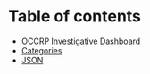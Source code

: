 # Table of contents

* [OCCRP Investigative Dashboard](README.md)
* [Categories](categories.md)
* [JSON](json.md)
